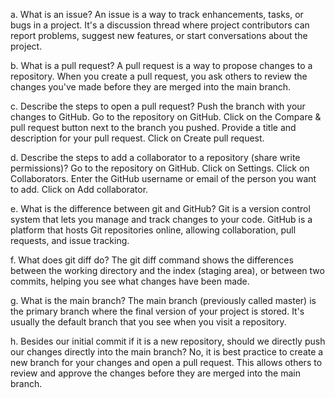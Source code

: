 a. What is an issue?
An issue is a way to track enhancements, tasks, or bugs in a project. It's a discussion thread where project contributors can report problems, suggest new features, or start conversations about the project.

b. What is a pull request?
A pull request is a way to propose changes to a repository. When you create a pull request, you ask others to review the changes you've made before they are merged into the main branch.

c. Describe the steps to open a pull request?
Push the branch with your changes to GitHub.
Go to the repository on GitHub.
Click on the Compare & pull request button next to the branch you pushed.
Provide a title and description for your pull request.
Click on Create pull request.

d. Describe the steps to add a collaborator to a repository (share write permissions)?
Go to the repository on GitHub.
Click on Settings.
Click on Collaborators.
Enter the GitHub username or email of the person you want to add.
Click on Add collaborator.

e. What is the difference between git and GitHub?
Git is a version control system that lets you manage and track changes to your code. GitHub is a platform that hosts Git repositories online, allowing collaboration, pull requests, and issue tracking.

f. What does git diff do?
The git diff command shows the differences between the working directory and the index (staging area), or between two commits, helping you see what changes have been made.

g. What is the main branch?
The main branch (previously called master) is the primary branch where the final version of your project is stored. It's usually the default branch that you see when you visit a repository.

h. Besides our initial commit if it is a new repository, should we directly push our changes directly into the main branch?
No, it is best practice to create a new branch for your changes and open a pull request. This allows others to review and approve the changes before they are merged into the main branch.
